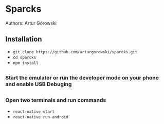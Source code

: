 # Sparcks
Authors: Artur Górowski


## Installation
* `git clone https://github.com/arturgorowski/sparcks.git`
* `cd sparcks`
* `npm install`

##
### Start the emulator or run the developer mode on your phone and enable USB Debuging
##
### Open two terminals and run commands
* `react-native start`
* `react-native run-android`
